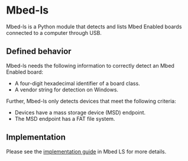 # Mbed-ls

Mbed-ls is a Python module that detects and lists Mbed Enabled boards connected to a computer through USB.

## Defined behavior

Mbed-ls needs the following information to correctly detect an Mbed Enabled board:

 - A four-digit hexadecimal identifier of a board class.
 - A vendor string for detection on Windows.

Further, Mbed-ls only detects devices that meet the following criteria:

 - Devices have a mass storage device (MSD) endpoint.
 - The MSD endpoint has a FAT file system.

## Implementation

Please see the [implementation guide](https://github.com/ARMmbed/mbed-os-tools/tree/master/packages/mbed-ls#adding-platform-support) in Mbed LS for more details.
